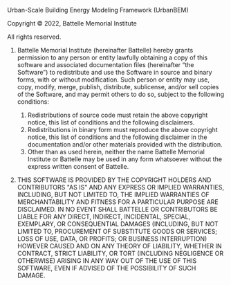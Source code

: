 Urban-Scale Building Energy Modeling Framework (UrbanBEM)

Copyright © 2022, Battelle Memorial Institute

All rights reserved.

1. Battelle Memorial Institute (hereinafter Battelle) hereby grants permission to any person or entity lawfully obtaining a copy of this software and associated documentation files (hereinafter “the Software”) to redistribute and use the Software in source and binary forms, with or without modification.  Such person or entity may use, copy, modify, merge, publish, distribute, sublicense, and/or sell copies of the Software, and may permit others to do so, subject to the following conditions:

    1. Redistributions of source code must retain the above copyright notice, this list of conditions and the following disclaimers.
    2. Redistributions in binary form must reproduce the above copyright notice, this list of conditions and the following disclaimer in the documentation and/or other materials provided with the distribution.
    3. Other than as used herein, neither the name Battelle Memorial Institute or Battelle may be used in any form whatsoever without the express written consent of Battelle. 

2. THIS SOFTWARE IS PROVIDED BY THE COPYRIGHT HOLDERS AND CONTRIBUTORS "AS IS" AND ANY EXPRESS OR IMPLIED WARRANTIES, INCLUDING, BUT NOT LIMITED TO, THE IMPLIED WARRANTIES OF MERCHANTABILITY AND FITNESS FOR A PARTICULAR PURPOSE ARE DISCLAIMED. IN NO EVENT SHALL BATTELLE OR CONTRIBUTORS BE LIABLE FOR ANY DIRECT, INDIRECT, INCIDENTAL, SPECIAL, EXEMPLARY, OR CONSEQUENTIAL DAMAGES (INCLUDING, BUT NOT LIMITED TO, PROCUREMENT OF SUBSTITUTE GOODS OR SERVICES; LOSS OF USE, DATA, OR PROFITS; OR BUSINESS INTERRUPTION) HOWEVER CAUSED AND ON ANY THEORY OF LIABILITY, WHETHER IN CONTRACT, STRICT LIABILITY, OR TORT (INCLUDING NEGLIGENCE OR OTHERWISE) ARISING IN ANY WAY OUT OF THE USE OF THIS SOFTWARE, EVEN IF ADVISED OF THE POSSIBILITY OF SUCH DAMAGE.